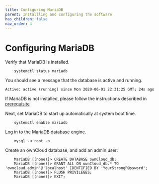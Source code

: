 ```yaml
---
title: Configuring MariaDB
parent: Installling and configuring the software
has_children: false
nav_order: 4
---
```


# Configuring MariaDB

Verify that MariaDB is installed.

```shell
	systemctl status mariadb
```
You should see a message that the database is active and running. 

	Active: active (running) since Mon 2020-06-01 22:31:25 GMT; 24s ago

If MariaDB is not installed, please follow the instructions described in [prerequisite](prerequisites.md)

Next, set MariaDB to start up automatically at system boot time.

```shell
	systemctl enable mariadb
```

Log in to the MariaDB database engine.

```shell
	mysql -u root -p
```

Create an ownCloud database, and add an admin user:  

```
	MariaDB [(none)]> CREATE DATABASE ownCloud_db;
	MariaDB [(none)]> GRANT ALL ON ownCloud_db.* TO 'owncloud_admin'@'localhost' IDENTIFIED BY 'YourStrongP@ssword';
	MariaDB [(none)]> FLUSH PRIVILEGES;
	MariaDB [(none)]> EXIT;
```